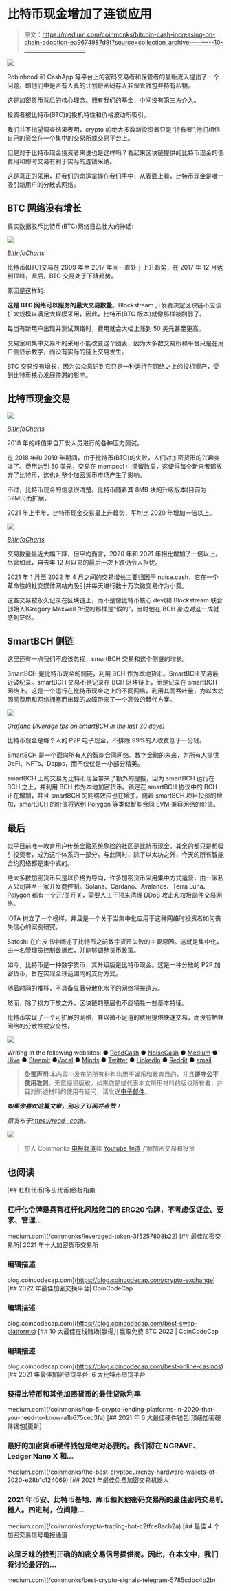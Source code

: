# 比特币现金增加了连锁应用

> 原文：<https://medium.com/coinmonks/bitcoin-cash-increasing-on-chain-adoption-ea9674987d9f?source=collection_archive---------10----------------------->

![](img/813d879723b65aeb70da64afde1eacf1.png)

Robinhood 和 CashApp 等平台上的密码交易者和保管者的最新流入提出了一个问题，即他们中是否有人真的计划将密码存入非保管钱包并持有私钥。

这是加密货币背后的核心理念。拥有我们的基金，中间没有第三方介入。

投资者被比特币(BTC)的投机特性和价格波动所吸引。

我们并不指望调查结果表明，crypto 的绝大多数新投资者只是“持有者”,他们相信自己的资金在一个集中的交易所或交易平台上。

但是对于比特币现金投资者来说也是这样吗？看起来区块链提供的比特币现金的低费用和即时交易有利于实际的连锁采纳。

这是真正的采用，将我们的命运掌握在我们手中，从表面上看，比特币现金是唯一吸引新用户的分散式网络。

## BTC 网络没有增长

真实数据驳斥比特币(BTC)网络日益壮大的神话:

![](img/dd86b20550a4d39e991ec67cdc0b332c.png)

[*BitInfoCharts*](https://bitinfocharts.com/comparison/transactions-btc-eth.html#alltime)

比特币(BTC)交易在 2009 年至 2017 年间一直处于上升趋势，在 2017 年 12 月达到顶峰，此后，BTC 交易处于下降趋势。

原因是这样的:

**这是 BTC 网络可以服务的最大交易数量**。Blockstream 开发者决定区块链不应该扩大规模以满足大规模采用，因此，比特币(BTC 版本)就像那样被削弱了。

每当有新用户出现并测试网络时，费用就会大幅上涨到 50 美元甚至更高。

交易室和集中交易所的采用不能改变这个图表，因为大多数交易所和平台只是在用户侧显示数字，而没有实际的链上交易发生。

BTC 交易没有增长，因为公众意识到它只是一种运行在网络之上的投机资产，受到比特币核心发展停滞的影响。

## 比特币现金交易

![](img/032c86bda957d6b6e930f213e6a7182d.png)

[*BitInfoCharts*](https://bitinfocharts.com/comparison/transactions-btc-bch.html#alltime)

2018 年的峰值来自开发人员进行的各种压力测试。

在 2018 年和 2019 年期间，由于比特币(BTC)的失败，人们对加密货币的兴趣变淡了。费用达到 50 美元，交易在 mempool 中滞留数周，这使得每个新来者都放弃了比特币，这也对整个加密货币市场产生了影响。

不过，比特币现金的信息很清楚。比特币随着其 8MB 块的升级版本(目前为 32MB)而扩展。

2021 年上半年，比特币现金交易呈上升趋势，平均比 2020 年增加一倍以上。

![](img/9de739086dd087fed0c33ee157bc43cb.png)

[*BitInfoCharts*](https://bitinfocharts.com/comparison/transactions-btc-eth.html#alltime)

交易数量最近大幅下降，但平均而言，2020 年和 2021 年相比增加了一倍以上。尽管如此，自去年 12 月以来的最后一次下跌仍令人担忧。

2021 年 1 月至 2022 年 4 月之间的交易增长主要归因于 noise.cash，它在一个革命性的社交媒体网站内吸引并每天进行数十万次微交易作为小费。

这些交易被永久记录在区块链上，而不是像比特币核心 dev(和 Blockstream 联合创始人)Gregory Maxwell 所说的那样是“假的”，当时他在 BCH 身边对这一成就感到茫然。

## SmartBCH 侧链

这里还有一点我们不应该忽视，smartBCH 交易和这个侧链的增长。

SmartBCH 是比特币现金的侧链，利用 BCH 作为本地货币。SmartBCH 交易最近破纪录。smartBCH 交易不是记录在 BCH 区块链上，而是记录在 smartBCH 网络上。这是一个运行在比特币现金之上的不同网络，利用其高吞吐量，为以太坊因高费用和网络拥塞而出现的故障带来了一个高效的替代方案。

![](img/df83fd151f6991f38b779c7900728e45.png)

[*Grafana*](https://smartbch.fountainhead.cash/grafana/d/GUnTOBGnz/smartbch?orgId=1&from=1640323340598&to=1642331144810&viewPanel=26) *(Average tps on smartBCH in the last 30 days)*

比特币现金是每个人的 P2P 电子现金，不排除 99%的人收费低于一分钱。

SmartBCH 是一个面向所有人的智能合同网络。数字金融的未来，为所有人提供 DeFi、NFTs、Dapps，而不仅仅是一小部分精英。

smartBCH 上的交易为比特币现金带来了额外的提振，因为 smartBCH 运行在 BCH 之上，并利用 BCH 作为本地加密货币。锁定在 smartBCH 协议中的 BCH 正在增加，并且 smartBCH 的网络效应也在增加。随着 smartBCH 项目投资的增加，smartBCH 的价值将达到 Polygon 等类似智能合同 EVM 兼容网络的价值。

## 最后

似乎目前唯一教育用户传统金融系统危险的社区是比特币现金。其余的都只是想吸引投资者，成为这个体系的一部分。与此同时，除了以太坊之外，今天的所有智能合约网络都是集中式的。

绝大多数加密货币只是以价格为导向，许多加密货币采用集中方式运营，由一家私人公司甚至一家开发商控制。Solana、Cardano、Avalance、Terra Luna、Polygon 都有一个开/关开关，需要人工干预来清理 DDoS 攻击和垃圾邮件交易网络。

IOTA 树立了一个榜样，并且是一个关于当集中化应用于这种网络时投资者如何丧失信心的案例研究。

Satoshi 在白皮书中阐述了比特币之前数字货币失败的主要原因。这就是集中化，由一名管理员控制数据库，并能够调整货币政策。

如今，比特币是一种数字货币，其升级版是比特币现金。这是一种分散的 P2P 加密货币，旨在实现全球范围内的支付方式。

随着时间的推移，不具备显著分散化水平的网络将被遗忘。

然而，除了权力下放之外，区块链的基层也不应牺牲一些基本特征。

比特币实现了一个可扩展的网络，并以微不足道的费用提供快速交易，而没有牺牲网络的分散性或安全性。

![](img/4e173fe9da289f7d4b7777f9852658d8.png)

Writing at the following websites: ● [ReadCash](https://read.cash/@Pantera) ● [NoiseCash](https://noise.cash/u/Pantera99) ● [Medium](/@panterabch) ● [Hive](https://hive.blog/@pantera1) ● [Steemit](https://steemit.com/@pantera1) ●[Vocal](https://vocal.media/authors/pantera) ● [Minds](https://www.minds.com/pantera99/) ● [Twitter](https://twitter.com/Panterabch) ● [LinkedIn](https://www.linkedin.com/in/panterabch/) ● [Reddit](https://www.reddit.com/user/coinflip1211) ● [email](https://read.cash/@Pantera/localcryptos-p2p-exchange-is-now-offering-bitcoin-cash-trading-06637230#bad-link)

> **免责声明**:本内容中发布的所有材料均用于娱乐和教育目的，并且**遵守公平使用准则**。无意侵犯版权。如果您是或代表本文所用材料的版权所有者，并且对所述材料的使用有疑问，请发送[电子邮件](https://read.cash/@Pantera/cryptouknowns-battlegrounds-the-crypto-battle-royal-part-i-0ca762da#bad-link)。

***如果你喜欢这篇文章，别忘了订阅并点赞！***

*原发布于*[*https://read . cash*](https://read.cash/@Pantera/bitcoin-cash-increasing-on-chain-adoption-984e7469)*。*

![](img/a8bfc78fe9544b0a7e4f9462b8cb9da8.png)

> 加入 Coinmonks [电报频道](https://t.me/coincodecap)和 [Youtube 频道](https://www.youtube.com/c/coinmonks/videos)了解加密交易和投资

## 也阅读

[](/coinmonks/leveraged-token-3f5257808b22) [## 杠杆代币[多头代币]终极指南

### 杠杆化令牌是具有杠杆化风险敞口的 ERC20 令牌，不考虑保证金、要求、管理…

medium.com](/coinmonks/leveraged-token-3f5257808b22) [](https://blog.coincodecap.com/crypto-exchange) [## 最佳加密交易所| 2021 年十大加密货币交易所

### 编辑描述

blog.coincodecap.com](https://blog.coincodecap.com/crypto-exchange) [](https://blog.coincodecap.com/best-swap-platforms) [## 2022 年最佳加密交换平台| CoinCodeCap

### 编辑描述

blog.coincodecap.com](https://blog.coincodecap.com/best-swap-platforms) [](https://blog.coincodecap.com/best-online-casinos) [## 10 大最佳在线赌场|赢得并赢取免费 BTC 2022 | CoinCodeCap

### 编辑描述

blog.coincodecap.com](https://blog.coincodecap.com/best-online-casinos) [](/coinmonks/top-5-crypto-lending-platforms-in-2020-that-you-need-to-know-a1b675cec3fa) [## 2021 年最佳加密借贷平台| 6 大比特币借贷平台

### 获得比特币和其他加密货币的最佳贷款利率

medium.com](/coinmonks/top-5-crypto-lending-platforms-in-2020-that-you-need-to-know-a1b675cec3fa) [](/coinmonks/the-best-cryptocurrency-hardware-wallets-of-2020-e28b1c124069) [## 2021 年 6 大最佳硬件钱包|顶级加密硬件钱包[更新]

### 最好的加密货币硬件钱包是绝对必要的。我们将在 NGRAVE、Ledger Nano X 和…

medium.com](/coinmonks/the-best-cryptocurrency-hardware-wallets-of-2020-e28b1c124069) [](/coinmonks/crypto-trading-bot-c2ffce8acb2a) [## 2021 年最佳免费加密交易机器人

### 2021 年币安、比特币基地、库币和其他密码交易所的最佳密码交易机器人。四进制，位间隙…

medium.com](/coinmonks/crypto-trading-bot-c2ffce8acb2a) [](/coinmonks/best-crypto-signals-telegram-5785cdbc4b2b) [## 最佳 4 个加密交易信号电报通道

### 这是乏味的找到正确的加密交易信号提供商。因此，在本文中，我们将讨论最好的…

medium.com](/coinmonks/best-crypto-signals-telegram-5785cdbc4b2b)